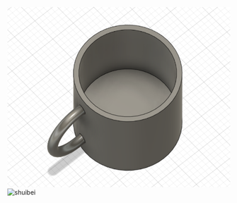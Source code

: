 ![](shuibei.png)![shuibei](https://user-images.githubusercontent.com/82363284/114517632-1d323800-9c71-11eb-800f-f0057d1ac602.png)
